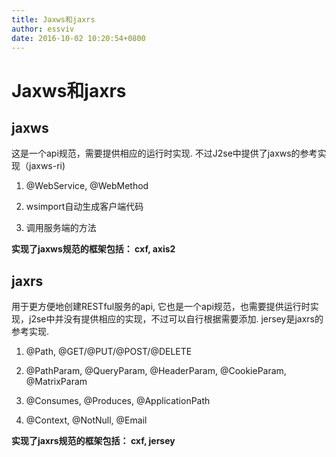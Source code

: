 ```yaml
---
title: Jaxws和jaxrs
author: essviv
date: 2016-10-02 10:20:54+0800
---
```


# Jaxws和jaxrs

## jaxws

这是一个api规范，需要提供相应的运行时实现. 不过J2se中提供了jaxws的参考实现（jaxws-ri)

1. @WebService, @WebMethod

2. wsimport自动生成客户端代码

3. 调用服务端的方法

**实现了jaxws规范的框架包括： cxf, axis2**

## jaxrs

用于更方便地创建RESTful服务的api, 它也是一个api规范，也需要提供运行时实现，j2se中并没有提供相应的实现，不过可以自行根据需要添加. jersey是jaxrs的参考实现.

1. @Path, @GET/@PUT/@POST/@DELETE

2. @PathParam, @QueryParam, @HeaderParam, @CookieParam, @MatrixParam

3. @Consumes, @Produces, @ApplicationPath

4. @Context, @NotNull, @Email

**实现了jaxrs规范的框架包括： cxf, jersey**